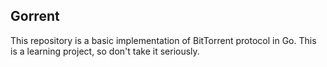 ## Gorrent
This repository is a basic implementation of BitTorrent protocol in Go.
This is a learning project, so don't take it seriously.